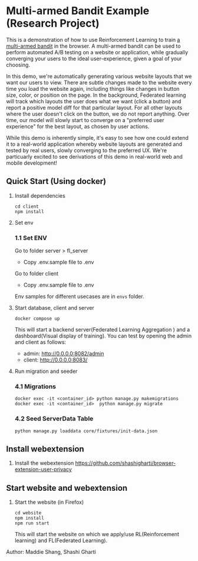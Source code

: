 # Multi-armed Bandit Example (Research Project)

This is a demonstration of how to use Reinforcement Learning to train [a multi-armed bandit](https://vwo.com/blog/multi-armed-bandit-algorithm/) in the browser. A multi-armed bandit can be used to perform automated A/B testing on a website or application, while gradually converging your users to the ideal user-experience, given a goal of your choosing.

In this demo, we're automatically generating various website layouts that we want our users to view. There are subtle changes made to the website every time you load the website again, including things like changes in button size, color, or position on the page. In the background, Federated learning will track which layouts the user does what we want (click a button) and report a positive model diff for that particular layout. For all other layouts where the user doesn't click on the button, we do not report anything. Over time, our model will slowly start to converge on a "preferred user experience" for the best layout, as chosen by user actions.

While this demo is inherently simple, it's easy to see how one could extend it to a real-world application whereby website layouts are generated and tested by real users, slowly converging to the preferred UX. We're particuarly excited to see derivations of this demo in real-world web and mobile development!

## Quick Start (Using docker)
1. Install dependencies
    ```shell
    cd client
    npm install
    ```
2. Set env
    ### 1.1 Set ENV

    Go to folder server > fl_server
    - Copy .env.sample file to .env

    Go to folder client
    - Copy .env.sample file to .env

    Env samples for different usecases are in ```envs``` folder.
    
3. Start database, client and server
    ```shell
    docker compose up
    ```
    This will start a backend server(Federated Learning Aggregation ) and a dashboard(Visual display of training). You can test by opening the admin and client as follows:
    - admin:  http://0.0.0.0:8082/admin
    - client: http://0.0.0.0:8083/

4. Run migration and seeder
    ### 4.1 Migrations
    
    ```shell
    docker exec -it <container_id> python manage.py makemigrations
    docker exec -it <container_id>  python manage.py migrate
    ```
    ### 4.2 Seed ServerData Table
    ```shell
    python manage.py loaddata core/fixtures/init-data.json
    ```

## Install webextension
1. Install the webextension https://github.com/shashigharti/browser-extension-user-privacy


## Start website and webextension
1. Start the website (in Firefox)
   ``` 
   cd website
   npm install
   npm run start
   ```
   This will start the website on which we apply/use RL(Reinforcement learning) and FL(Federated Learning).


Author: Maddie Shang, Shashi Gharti
